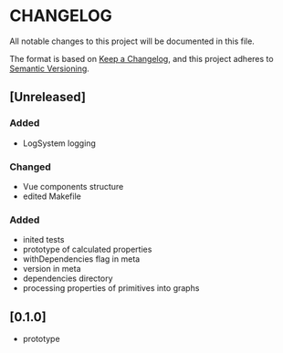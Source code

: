 # CHANGELOG

All notable changes to this project will be documented in this file.

The format is based on [Keep a Changelog](https://keepachangelog.com/en/1.0.0/),
and this project adheres to [Semantic Versioning](https://semver.org/spec/v2.0.0.html).

## [Unreleased]

### Added
- LogSystem logging

### Changed

- Vue components structure
- edited Makefile

### Added

- inited tests
- prototype of calculated properties
- withDependencies flag in meta
- version in meta
- dependencies directory
- processing properties of primitives into graphs 

## [0.1.0]

- prototype
